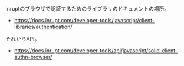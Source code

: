 

inruptのブラウザで認証するためのライブラリのドキュメントの場所。

* <https://docs.inrupt.com/developer-tools/javascript/client-libraries/authentication/>

それからAPI。

* <https://docs.inrupt.com/developer-tools/api/javascript/solid-client-authn-browser/>

